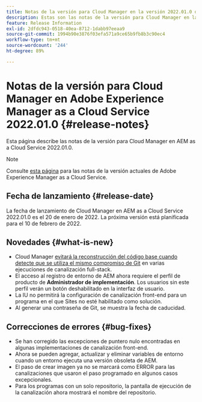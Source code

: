 ```yaml
---
title: Notas de la versión para Cloud Manager en la versión 2022.01.0 de AEM as a Cloud Service
description: Estas son las notas de la versión para Cloud Manager en la versión 2022.01.0 de AEM as a Cloud Service
feature: Release Information
exl-id: 2dfdc943-0518-40ea-8712-1dabb97eeaa9
source-git-commit: 1994b90e3876f03efa571a9ce65b9fb8b3c90ec4
workflow-type: tm+mt
source-wordcount: '244'
ht-degree: 89%

---
```


# Notas de la versión para Cloud Manager en Adobe Experience Manager as a Cloud Service 2022.01.0 {#release-notes}

Esta página describe las notas de la versión para Cloud Manager en AEM as a Cloud Service 2022.01.0.

>[!NOTE]
>
>Consulte [esta página](/help/release-notes/release-notes-cloud/release-notes-current.md) para las notas de la versión actuales de Adobe Experience Manager as a Cloud Service.

## Fecha de lanzamiento {#release-date}

La fecha de lanzamiento de Cloud Manager en AEM as a Cloud Service 2022.01.0 es el 20 de enero de 2022. La próxima versión está planificada para el 10 de febrero de 2022.

## Novedades {#what-is-new}

* Cloud Manager [evitará la reconstrucción del código base cuando detecte que se utiliza el mismo compromiso de Git](/help/implementing/cloud-manager/getting-access-to-aem-in-cloud/setting-up-project.md#build-artifact-reuse) en varias ejecuciones de canalización full-stack.
* El acceso al registro de entorno de AEM ahora requiere el perfil de producto de **Administrador de implementación**. Los usuarios sin este perfil verán un botón deshabilitado en la interfaz de usuario.
* La IU no permitirá la configuración de canalización front-end para un programa en el que Sites no esté habilitado como solución.
* Al generar una contraseña de Git, se muestra la fecha de caducidad.

## Correcciones de errores {#bug-fixes}

* Se han corregido las excepciones de puntero nulo encontradas en algunas implementaciones de canalización front-end.
* Ahora se pueden agregar, actualizar y eliminar variables de entorno cuando un entorno ejecuta una versión obsoleta de AEM.
* El paso de crear imagen ya no se marcará como ERROR para las canalizaciones que usaron el paso programado en algunos casos excepcionales.
* Para los programas con un solo repositorio, la pantalla de ejecución de la canalización ahora mostrará el nombre del repositorio.

